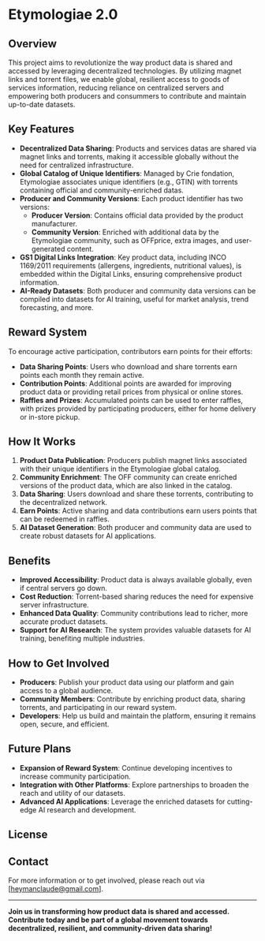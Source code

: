 # Etymologiae 2.0

## Overview
This project aims to revolutionize the way product data is shared and accessed by leveraging decentralized technologies. By utilizing magnet links and torrent files, we enable global, resilient access to goods of services information, reducing reliance on centralized servers and empowering both producers and consummers to contribute and maintain up-to-date datasets.

## Key Features
- **Decentralized Data Sharing**: Products and services datas are shared via magnet links and torrents, making it accessible globally without the need for centralized infrastructure.
- **Global Catalog of Unique Identifiers**: Managed by Crie fondation, Etymologiae associates unique identifiers (e.g., GTIN) with torrents containing official and community-enriched datas.
- **Producer and Community Versions**: Each product identifier has two versions:
  - **Producer Version**: Contains official data provided by the product manufacturer.
  - **Community Version**: Enriched with additional data by the Etymologiae community, such as OFFprice, extra images, and user-generated content.
- **GS1 Digital Links Integration**: Key product data, including INCO 1169/2011 requirements (allergens, ingredients, nutritional values), is embedded within the Digital Links, ensuring comprehensive product information.
- **AI-Ready Datasets**: Both producer and community data versions can be compiled into datasets for AI training, useful for market analysis, trend forecasting, and more.

## Reward System
To encourage active participation, contributors earn points for their efforts:
- **Data Sharing Points**: Users who download and share torrents earn points each month they remain active.
- **Contribution Points**: Additional points are awarded for improving product data or providing retail prices from physical or online stores.
- **Raffles and Prizes**: Accumulated points can be used to enter raffles, with prizes provided by participating producers, either for home delivery or in-store pickup.

## How It Works
1. **Product Data Publication**: Producers publish magnet links associated with their unique identifiers in the Etymologiae global catalog.
2. **Community Enrichment**: The OFF community can create enriched versions of the product data, which are also linked in the catalog.
3. **Data Sharing**: Users download and share these torrents, contributing to the decentralized network.
4. **Earn Points**: Active sharing and data contributions earn users points that can be redeemed in raffles.
5. **AI Dataset Generation**: Both producer and community data are used to create robust datasets for AI applications.

## Benefits
- **Improved Accessibility**: Product data is always available globally, even if central servers go down.
- **Cost Reduction**: Torrent-based sharing reduces the need for expensive server infrastructure.
- **Enhanced Data Quality**: Community contributions lead to richer, more accurate product datasets.
- **Support for AI Research**: The system provides valuable datasets for AI training, benefiting multiple industries.

## How to Get Involved
- **Producers**: Publish your product data using our platform and gain access to a global audience.
- **Community Members**: Contribute by enriching product data, sharing torrents, and participating in our reward system.
- **Developers**: Help us build and maintain the platform, ensuring it remains open, secure, and efficient.

## Future Plans
- **Expansion of Reward System**: Continue developing incentives to increase community participation.
- **Integration with Other Platforms**: Explore partnerships to broaden the reach and utility of our datasets.
- **Advanced AI Applications**: Leverage the enriched datasets for cutting-edge AI research and development.

## License


## Contact
For more information or to get involved, please reach out via [heymanclaude@gmail.com].

---

**Join us in transforming how product data is shared and accessed. Contribute today and be part of a global movement towards decentralized, resilient, and community-driven data sharing!**

